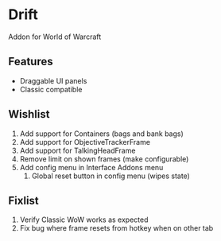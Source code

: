 # Drift
Addon for World of Warcraft

## Features
* Draggable UI panels
* Classic compatible

## Wishlist
1. Add support for Containers (bags and bank bags)
1. Add support for ObjectiveTrackerFrame
1. Add support for TalkingHeadFrame
1. Remove limit on shown frames (make configurable)
1. Add config menu in Interface Addons menu
   1. Global reset button in config menu (wipes state)

## Fixlist
1. Verify Classic WoW works as expected
1. Fix bug where frame resets from hotkey when on other tab
